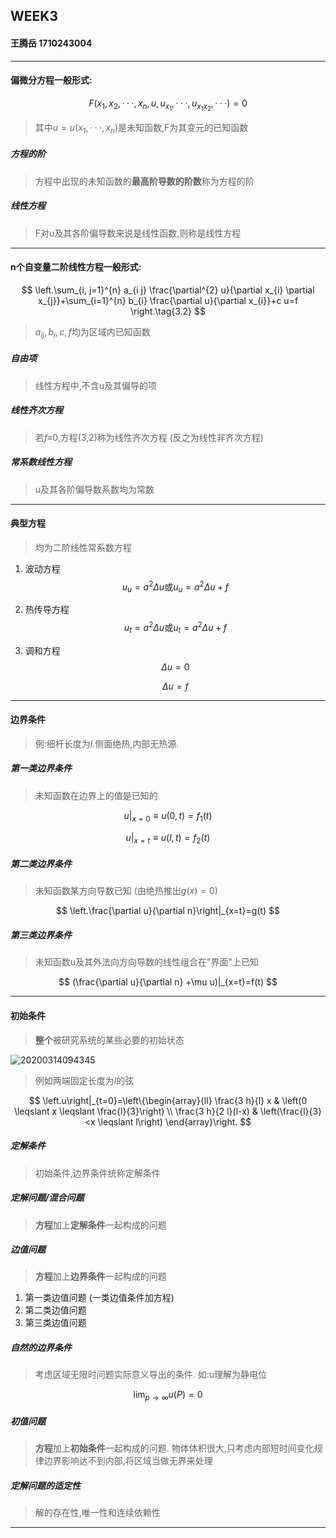 ## WEEK3 

#### 王腾岳 1710243004

---

#### 偏微分方程一般形式:

$$
 F(x_1,x_2,···,x_n,u,u_{x_1},···,u_{x_1x_2},···)=0\tag{3.1}
$$

> 其中$u=u(x_1,···,x_n)$是未知函数,F为其变元的已知函数

##### 方程的阶

> 方程中出现的未知函数的**最高阶导数的阶数**称为方程的阶

##### 线性方程

> F对u及其各阶偏导数来说是线性函数,则称是线性方程

---

#### n个自变量二阶线性方程一般形式:

$$
\left.\sum_{i, j=1}^{n} a_{i j} \frac{\partial^{2} u}{\partial x_{i} \partial x_{j}}+\sum_{i=1}^{n} b_{i} \frac{\partial u}{\partial x_{i}}+c u=f \right.\tag{3.2}
$$

> $a_{ij},b_i,c,f$均为区域内已知函数

##### 自由项

> 线性方程中,不含u及其偏导的项

##### 线性齐次方程

>  若$f\equiv$0,方程(3,2)称为线性齐次方程 (反之为线性非齐次方程)

##### 常系数线性方程

> u及其各阶偏导数系数均为常数

---

#### 典型方程

> 均为二阶线性常系数方程

1. 波动方程
   $$
   u_u=a^2\Delta u \text{或} u_u=a^2\Delta u+f
   $$

2. 热传导方程
   $$
   u_t=a^2 \Delta u \text{或}u_t=a^2 \Delta u+f
   $$

3. 调和方程
   $$
   \Delta u=0 \tag{Laplace方程}
   $$

   $$
    \Delta u=f \tag{Poisson方程}
   $$

   

---

#### 边界条件

> 例:细杆长度为$l$.侧面绝热,内部无热源. 

##### 第一类边界条件

> 未知函数在边界上的值是已知的

$$
u|_{x=0}\equiv u(0,t)=f_1(t)
$$

$$
u|_{x=t}\equiv u(l,t)=f_2(t)
$$

##### 第二类边界条件

> 未知函数某方向导数已知 (由绝热推出$g(x)=0$)

$$
\left.\frac{\partial u}{\partial n}\right|_{x=t}=g(t)
$$

##### 第三类边界条件

> 未知函数u及其外法向方向导数的线性组合在"界面"上已知

$$
(\frac{\partial u}{\partial n} +\mu u)|_{x=t}=f(t)
$$

---

#### 初始条件

> **整个**被研究系统的某些必要的初始状态

![20200314094345](https://md-imag.oss-accelerate.aliyuncs.com/20200314094345.png)

>  例如两端固定长度为$l$的弦

$$
\left.u\right|_{t=0}=\left\{\begin{array}{ll}
\frac{3 h}{l} x & \left(0 \leqslant x \leqslant \frac{l}{3}\right) \\
\frac{3 h}{2 l}(l-x) & \left(\frac{l}{3}<x \leqslant l\right)
\end{array}\right.
$$

##### 定解条件

> 初始条件,边界条件统称定解条件

##### 定解问题/混合问题

> **方程**加上**定解条件**一起构成的问题

##### 边值问题

> **方程**加上**边界条件**一起构成的问题

1. 第一类边值问题 (一类边值条件加方程)
2. 第二类边值问题
3. 第三类边值问题

##### 自然的边界条件

> 考虑区域无限时问题实际意义导出的条件. 如:u理解为静电位

$$
\lim _{p \rightarrow \infty} u(P)=0
$$

##### 初值问题

> **方程**加上**初始条件**一起构成的问题. 物体体积很大,只考虑内部短时间变化规律边界影响达不到内部,将区域当做无界来处理

##### 定解问题的适定性

> 解的存在性,唯一性和连续依赖性

---

